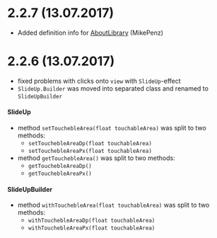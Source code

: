  
 # 2.2.7 (13.07.2017)
  - Added definition info for [AboutLibrary](https://github.com/mikepenz/AboutLibraries) (MikePenz)
 # 2.2.6 (13.07.2017)
  - fixed problems with clicks onto `view` with `SlideUp`-effect
  - `SlideUp.Builder` was moved into separated class and renamed to `SlideUpBuilder`
  #### SlideUp
  - method `setTouchebleArea(float touchableArea)` was split to two methods: 
     - `setTouchebleAreaDp(float touchableArea)`
     - `setTouchebleAreaPx(float touchableArea)`
  - method `getTouchebleArea()` was split to two methods:
     - `getTouchebleAreaDp()`
     - `getTouchebleAreaPx()`
  #### SlideUpBuilder
  - method `withTouchebleArea(float touchableArea)` was split to two methods: 
     - `withTouchebleAreaDp(float touchableArea)`
     - `withTouchebleAreaPx(float touchableArea)`
